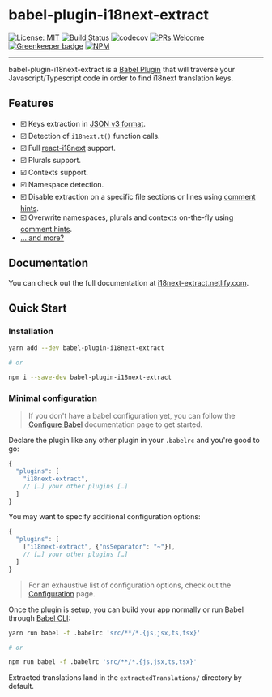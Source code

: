 <!-- THIS FILE WAS GENERATED FROM A TEMPLATE. DO NOT EDIT IT MANUALLY. -->

# babel-plugin-i18next-extract

[![License: MIT](https://img.shields.io/badge/License-MIT-yellow.svg)](https://opensource.org/licenses/MIT)
[![Build Status](https://dev.azure.com/gilbsgilbert/babel-plugin-i18next-extract/_apis/build/status/gilbsgilbs.babel-plugin-i18next-extract?branchName=master)](https://dev.azure.com/gilbsgilbert/babel-plugin-i18next-extract/_build/latest?definitionId=1&branchName=master)
[![codecov](https://codecov.io/gh/gilbsgilbs/babel-plugin-i18next-extract/branch/master/graph/badge.svg?token=qPbMt14hUY)](https://codecov.io/gh/gilbsgilbs/babel-plugin-i18next-extract)
[![PRs Welcome](https://img.shields.io/badge/PRs-welcome-brightgreen.svg)](http://makeapullrequest.com) [![Greenkeeper badge](https://badges.greenkeeper.io/gilbsgilbs/babel-plugin-i18next-extract.svg)](https://greenkeeper.io/)
[![NPM](https://nodei.co/npm/babel-plugin-i18next-extract.png?downloads=true)](https://www.npmjs.com/package/babel-plugin-i18next-extract)

---

babel-plugin-i18next-extract is a [Babel Plugin](https://babeljs.io/docs/en/plugins/) that will
traverse your Javascript/Typescript code in order to find i18next translation keys.

## Features

- ☑️ Keys extraction in [JSON v3 format](https://www.i18next.com/misc/json-format).
- ☑️ Detection of `i18next.t()` function calls.
- ☑️ Full [react-i18next](https://react.i18next.com/) support.
- ☑️ Plurals support.
- ☑️ Contexts support.
- ☑️ Namespace detection.
- ☑️ Disable extraction on a specific file sections or lines using [comment hints](commentHints.md).
- ☑️ Overwrite namespaces, plurals and contexts on-the-fly using [comment hints](commentHints.md).
- [… and more?](CONTRIBUTING.md)

## Documentation

You can check out the full documentation at [i18next-extract.netlify.com](
https://i18next-extract.netlify.com).

## Quick Start

### Installation

```bash
yarn add --dev babel-plugin-i18next-extract

# or

npm i --save-dev babel-plugin-i18next-extract
```

### Minimal configuration

> If you don't have a babel configuration yet, you can follow the [Configure Babel](
https://babeljs.io/docs/en/configuration) documentation page to get started.

Declare the plugin like any other plugin in your `.babelrc` and you're good to go:

```javascript
{
  "plugins": [
    "i18next-extract",
    // […] your other plugins […]
  ]
}
```

You may want to specify additional configuration options:

```javascript
{
  "plugins": [
    ["i18next-extract", {"nsSeparator": "~"}],
    // […] your other plugins […]
  ]
}
```

> For an exhaustive list of configuration options, check out the [Configuration](configuration.md) page.

Once the plugin is setup, you can build your app normally or run Babel through [Babel CLI](
https://babeljs.io/docs/en/babel-cli):

```bash
yarn run babel -f .babelrc 'src/**/*.{js,jsx,ts,tsx}'

# or

npm run babel -f .babelrc 'src/**/*.{js,jsx,ts,tsx}'
```

Extracted translations land in the `extractedTranslations/` directory by default.

